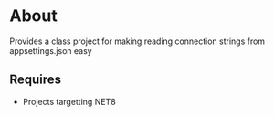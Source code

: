 # About

Provides a class project for making reading connection strings from appsettings.json easy

## Requires

- Projects targetting NET8